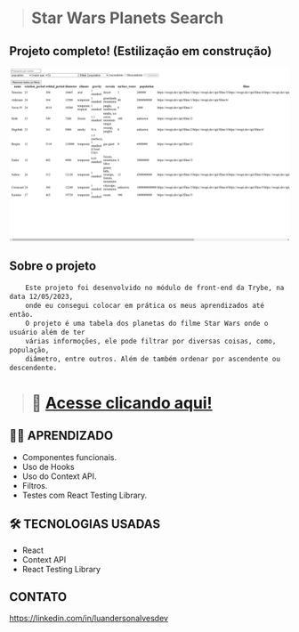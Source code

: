 ># Star Wars Planets Search

## Projeto completo! (Estilização em construção)

![preview](./src/assets/github/preview.png)

## Sobre o projeto
        Este projeto foi desenvolvido no módulo de front-end da Trybe, na data 12/05/2023,
        onde eu consegui colocar em prática os meus aprendizados até então.
        O projeto é uma tabela dos planetas do filme Star Wars onde o usuário além de ter
        várias informoções, ele pode filtrar por diversas coisas, como, população,
        diâmetro, entre outros. Além de também ordenar por ascendente ou descendente.
         

># 🔗 [Acesse clicando aqui!](https://luandersonalvesdev.github.io/starwars-planets-search/)

## 👨‍💻 APRENDIZADO
- Componentes funcionais.
- Uso de Hooks
- Uso do Context API.
- Filtros.
- Testes com React Testing Library.

## 🛠️ TECNOLOGIAS USADAS 
- React
- Context API
- React Testing Library

## CONTATO

https://linkedin.com/in/luandersonalvesdev